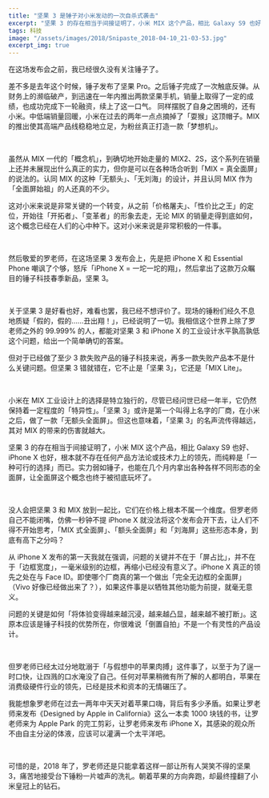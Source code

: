 ```yaml
---
title: "坚果 3 是锤子对小米发动的一次自杀式袭击"
excerpt: "坚果 3 的存在相当于间接证明了，小米 MIX 这个产品，相比 Galaxy S9 也好、iPhone X 也好，根本就不存在任何产品方法论或技术力上的领先，而纯粹是「一种可行的选择」而已。实力弱如锤子，也能在几个月内拿出各种各样不同形态的全面屏，让全面屏这个概念也终于被彻底玩坏了。"
tags: 科技
image: "/assets/images/2018/Snipaste_2018-04-10_21-03-53.jpg"
excerpt_img: true
---
```


在这场发布会之前，我已经很久没有关注锤子了。

差不多是去年这个时候，锤子发布了坚果 Pro。之后锤子完成了一次触底反弹。从财务上的濒临破产，到迅速在一年内推出两款坚果手机，销量上取得了一定的成绩，也成功完成下一轮融资，续上了这一口气。
同样摆脱了自身之困境的，还有小米。中低端销量回暖，小米在过去的两年一点点摘掉了「耍猴」这顶帽子。MIX 的推出使其高端产品线稳稳地立足，为粉丝真正打造一款「梦想机」。

<br>

虽然从 MIX 一代的「概念机」，到确切地开始走量的 MIX2、2S，这个系列在销量上还并未展现出什么真正的实力，但你是可以在各种场合听到「MIX = 真全面屏」的说法的。认同 MIX 的这种「无额头」、「无刘海」的设计，并且认同 MIX 作为「全面屏始祖」的人还真的不少。

这对小米来说是非常关键的一个转变，从之前「价格屠夫」、「性价比之王」的定位，开始往「开拓者」、「变革者」的形象去走，无论 MIX 的销量走得到底如何，这个概念已经在人们的心中种下。这对小米来说是非常积极的一件事。

<br>

然后敬爱的罗老师，在这场坚果 3 发布会上，先是把 iPhone X 和 Essential Phone 嘲讽了个够，怒斥「iPhone X = 一坨一坨的翔」，然后拿出了这款万众瞩目的锤子科技春季新品，坚果 3。

<br>

关于坚果 3 是好看也好，难看也罢，我已经不想评价了。现场的锤粉们经久不息地质疑「假的，假的……丑出翔！」，已经说明了一切。我相信这个世界上除了罗老师之外的 99.999% 的人，都能对坚果 3 和 iPhone X 的工业设计水平孰高孰低这个问题，给出一个简单确切的答案。

但对于已经做了至少 3 款失败产品的锤子科技来说，再多一款失败产品本不是什么关键问题。但坚果 3 错就错在，它不止是「坚果 3」，它还是「MIX Lite」。

<br>

小米在 MIX 工业设计上的选择是特立独行的，尽管已经问世已经一年半，它仍然保持着一定程度的「特异性」。「坚果 3」或许是第一个叫得上名字的厂商，在小米之后，做了一款「无额头全面屏」。但这也意味着，「坚果 3」的名声流传得越远，其对 MIX 的带来的伤害就越大。

坚果 3 的存在相当于间接证明了，小米 MIX 这个产品，相比 Galaxy S9 也好、iPhone X 也好，根本就不存在任何产品方法论或技术力上的领先，而纯粹是「一种可行的选择」而已。实力弱如锤子，也能在几个月内拿出各种各样不同形态的全面屏，让全面屏这个概念也终于被彻底玩坏了。

<br>

没人会把坚果 3 和 MIX 放到一起比，它们在价格上根本不属一个维度。但罗老师自己不能闭嘴，仿佛一秒钟不提 iPhone X 就没法将这个发布会开下去，让人们不得不开始思考，「MIX 式全面屏」、「额头全面屏」和「刘海屏」这些形态本身，到底有高下之分吗？

从 iPhone X 发布的第一天我就在强调，问题的关键并不在于「屏占比」，并不在于「边框宽度」，一毫米级别的边框，再缩小已经没有意义了。iPhone X 真正的领先之处在与 Face ID。即使哪个厂商真的第一个做出「完全无边框的全面屏」（Vivo 好像已经做出来了？），如果这件事是以牺牲其他功能为前提，就毫无意义。

问题的关键是如何「将体验变得越来越沉浸，越来越凸显，越来越不被打断」。这原本应该是锤子科技的优势所在，你很难说「倒置自拍」不是一个有灵性的产品设计。

<br>

但罗老师已经太过分地耽溺于「与假想中的苹果肉搏」这件事了，以至于为了逞一时口快，让四溅的口水淹没了自己。任何对苹果稍微有所了解的人都明白，苹果在消费级硬件行业的领先，已经是技术和资本的无情碾压了。

我能想象罗老师在过去一两年中天天对着苹果口嗨，背后有多少矛盾。如果让罗老师来发布《Designed by Apple in California》这么一本卖 1000 块钱的书，让罗老师来为 Apple Park 的完工剪彩，让罗老师来发布 iPhone X，其感染的观众所不由自主分泌的体液，应该可以灌满一个太平洋吧。

<br>

可惜的是，2018 年了，罗老师还是只能拿着这样一部让所有人哭笑不得的坚果 3，痛苦地接受台下锤粉一片嘘声的洗礼。朝着苹果的方向奔跑，却最终撞翻了小米皇冠上的钻石。
